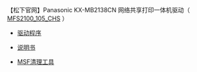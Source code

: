 ﻿【松下官网】Panasonic KX-MB2138CN 网络共享打印一体机驱动（ [MFS2100_105_CHS](http://prosystem.panasonic.cn/OA/download.html?act=search) ）


- [驱动程序](http://prosystem.panasonic.cn/inc/download.ashx?n=/upload/bangong/1/KX-MB2138CN/KX-MB2138CN%20Windows%E9%A9%B1%E5%8A%A8.zip) 

- [说明书](http://prosystem.panasonic.cn/inc/download.ashx?n=/upload/bangong/1/KX-MB2138CN/KX-MB2138CN%20%E4%BD%BF%E7%94%A8%E8%AF%B4%E6%98%8E%E4%B9%A6.pdf) 

- [MSF清理工具](http://prosystem.panasonic.cn/inc/download.ashx?n=/upload/bangong/1/KX-MB2138CN/KX-MB2138CN%20MFS%E6%B8%85%E7%90%86%E5%B7%A5%E5%85%B7.rar) 